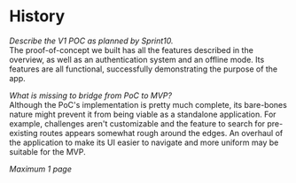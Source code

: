 # History


*Describe the V1 POC as planned by Sprint10.*  
The proof-of-concept we built has all the features described in the overview, as well as an authentication system and an offline mode. Its features are all functional, successfully demonstrating the purpose of the app.

*What is missing to bridge from PoC to MVP?*  
Although the PoC's implementation is pretty much complete, its bare-bones nature might prevent it from being viable as a standalone application. For example, challenges aren't customizable and the feature to search for pre-existing routes appears somewhat rough around the edges. An overhaul of the application to make its UI easier to navigate and more uniform may be suitable for the MVP. 

*Maximum 1 page*
